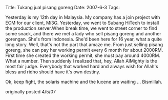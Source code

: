 Title: Tukang jual pisang goreng
Date: 2007-6-3
Tags: 

Yesterday is my 12th day in Malaysia. My company has a join project with ECM for our client, Mi3G. Yesterday, we went to Subang HiTech to install the production server.When break time, we went to street corner to find some snack, and there we met a lady who sell pisang goreng and another gorengan. She's from Indonesia. She'd been here for 16 year, what a quite long story. Well, that's not the part that amaze me. From just selling pisang goreng, she can pay her working permit every 6 month for about 2000RM. First time she created the working permit, she must pay around 4000RM. What a number. Then suddenly I realized that, hey, Allah AlMighty is the most fair judge. Everybody that worked hard and always wish for Allah's bless and ridho should have it's own destiny.


Ok, keep fight, the solaris machine and the lucene are waiting ...
Bismillah.



originally posted 4/5/07